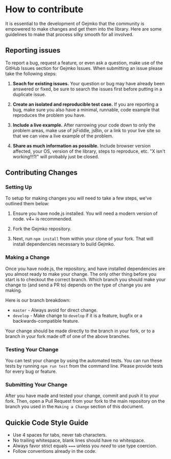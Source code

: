 # How to contribute

It is essential to the development of Gejmko that the community is empowered
to make changes and get them into the library. Here are some guidelines to make
that process silky smooth for all involved.

## Reporting issues

To report a bug, request a feature, or even ask a question, make use of the GitHub Issues
section for Gejmko Issues. When submitting an issue please take the following steps:

1. **Seach for existing issues.** Your question or bug may have already been answered or fixed,
be sure to search the issues first before putting in a duplicate issue.

2. **Create an isolated and reproducible test case.** If you are reporting a bug, make sure you
also have a minimal, runnable, code example that reproduces the problem you have.

3. **Include a live example.** After narrowing your code down to only the problem areas, make use
of jsFiddle, jsBin, or a link to your live site so that we can view a live example of the problem.

4. **Share as much information as possible.** Include browser version affected, your OS, version of
the library, steps to reproduce, etc. "X isn't working!!!1!" will probably just be closed.

## Contributing Changes

### Setting Up

To setup for making changes you will need to take a few steps, we've outlined them below:

1. Ensure you have node.js installed. You will need a modern version of node. v4+ is recommended.

2. Fork the Gejmko repository.

3. Next, run `npm install` from within your clone of your fork. That will install dependencies
necessary to build Gejmko.


### Making a Change

Once you have node.js, the repository, and have installed dependencies are you almost ready to make your
change. The only other thing before you start is to checkout the correct branch. Which branch you should
make your change to (and send a PR to) depends on the type of change you are making.

Here is our branch breakdown:

- `master` - Always avoid for direct change.
- `develop` - Make change to `develop` if it is a feature, bugfix or a backwards-compatible feature.

Your change should be made directly to the branch in your fork, or to a branch in your fork made off of
one of the above branches.

### Testing Your Change

You can test your change by using the automated tests. You can run these tests
by running `npm run test` from the command line. Please provide tests for every bug or feature.

### Submitting Your Change

After you have made and tested your change, commit and push it to your fork. Then, open a Pull Request
from your fork to the main repository on the branch you used in the `Making a Change` section of this document.

## Quickie Code Style Guide

- Use 4 spaces for tabs, never tab characters.
- No trailing whitespace, blank lines should have no whitespace.
- Always favor strict equals `===` unless you *need* to use type coercion.
- Follow conventions already in the code.
